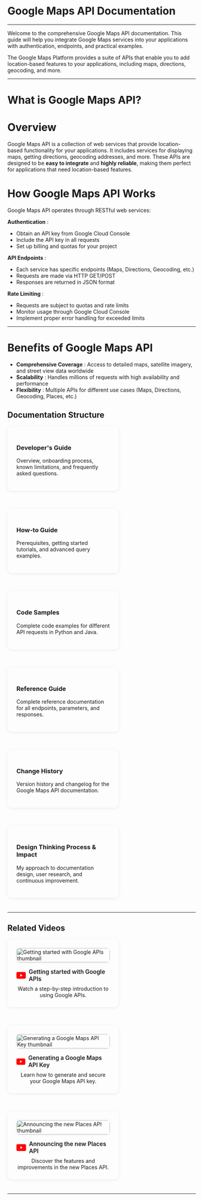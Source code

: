 # Google Maps API Documentation

---

Welcome to the comprehensive Google Maps API documentation. This guide will help you integrate Google Maps services into your applications with authentication, endpoints, and practical examples.

The Google Maps Platform provides a suite of APIs that enable you to add location-based features to your applications, including maps, directions, geocoding, and more.

---

# What is Google Maps API?

# Overview

Google Maps API is a collection of web services that provide location-based functionality for your applications. It includes services for displaying maps, getting directions, geocoding addresses, and more. These APIs are designed to be **easy to integrate** and **highly reliable**, making them perfect for applications that need location-based features.

# How Google Maps API Works

Google Maps API operates through RESTful web services:

 **Authentication** :

* Obtain an API key from Google Cloud Console
* Include the API key in all requests
* Set up billing and quotas for your project

 **API Endpoints** :

* Each service has specific endpoints (Maps, Directions, Geocoding, etc.)
* Requests are made via HTTP GET/POST
* Responses are returned in JSON format

 **Rate Limiting** :

* Requests are subject to quotas and rate limits
* Monitor usage through Google Cloud Console
* Implement proper error handling for exceeded limits

---

# Benefits of Google Maps API

* **Comprehensive Coverage** : Access to detailed maps, satellite imagery, and street view data worldwide
* **Scalability** : Handles millions of requests with high availability and performance
* **Flexibility** : Multiple APIs for different use cases (Maps, Directions, Geocoding, Places, etc.)

## Documentation Structure

<div style="display: flex; flex-wrap: wrap; gap: 1.5rem; justify-content: space-between;">

<a href="developers-guide/" style="flex:1 1 250px; min-width:250px; max-width:32%; background:var(--md-default-bg-color); border-radius:12px; box-shadow:0 2px 8px rgba(0,0,0,0.07); padding:1.5rem; margin-bottom:1.5rem; text-decoration:none; color:inherit; transition:box-shadow 0.2s;">
  <h3>Developer's Guide</h3>
  <p>Overview, onboarding process, known limitations, and frequently asked questions.</p>
</a>

<a href="how-to-guide/" style="flex:1 1 250px; min-width:250px; max-width:32%; background:var(--md-default-bg-color); border-radius:12px; box-shadow:0 2px 8px rgba(0,0,0,0.07); padding:1.5rem; margin-bottom:1.5rem; text-decoration:none; color:inherit; transition:box-shadow 0.2s;">
  <h3>How-to Guide</h3>
  <p>Prerequisites, getting started tutorials, and advanced query examples.</p>
</a>

<a href="code-samples/" style="flex:1 1 250px; min-width:250px; max-width:32%; background:var(--md-default-bg-color); border-radius:12px; box-shadow:0 2px 8px rgba(0,0,0,0.07); padding:1.5rem; margin-bottom:1.5rem; text-decoration:none; color:inherit; transition:box-shadow 0.2s;">
  <h3>Code Samples</h3>
  <p>Complete code examples for different API requests in Python and Java.</p>
</a>

<a href="reference-guide/" style="flex:1 1 250px; min-width:250px; max-width:32%; background:var(--md-default-bg-color); border-radius:12px; box-shadow:0 2px 8px rgba(0,0,0,0.07); padding:1.5rem; margin-bottom:1.5rem; text-decoration:none; color:inherit; transition:box-shadow 0.2s;">
  <h3>Reference Guide</h3>
  <p>Complete reference documentation for all endpoints, parameters, and responses.</p>
</a>

<a href="change-history/" style="flex:1 1 250px; min-width:250px; max-width:32%; background:var(--md-default-bg-color); border-radius:12px; box-shadow:0 2px 8px rgba(0,0,0,0.07); padding:1.5rem; margin-bottom:1.5rem; text-decoration:none; color:inherit; transition:box-shadow 0.2s;">
  <h3>Change History</h3>
  <p>Version history and changelog for the Google Maps API documentation.</p>
</a>

<a href="design-thinking/" style="flex:1 1 250px; min-width:250px; max-width:32%; background:var(--md-default-bg-color); border-radius:12px; box-shadow:0 2px 8px rgba(0,0,0,0.07); padding:1.5rem; margin-bottom:1.5rem; text-decoration:none; color:inherit; transition:box-shadow 0.2s;">
  <h3>Design Thinking Process & Impact</h3>
  <p>My approach to documentation design, user research, and continuous improvement.</p>
</a>

</div>

---

## Related Videos

<div style="display: flex; flex-wrap: wrap; gap: 1.5rem; justify-content: space-between;">

<a href="https://www.youtube.com/watch?v=I5ili_1G0Vk" target="_blank" rel="noopener" style="flex:1 1 250px; min-width:250px; max-width:32%; background:var(--md-default-bg-color); border-radius:12px; box-shadow:0 2px 8px rgba(0,0,0,0.07); padding:1.5rem; margin-bottom:1.5rem; text-decoration:none; color:inherit; display:flex; flex-direction:column; align-items:center; transition:box-shadow 0.2s;">
  <img src="https://img.youtube.com/vi/I5ili_1G0Vk/hqdefault.jpg" alt="Getting started with Google APIs thumbnail" style="width:100%; max-width:320px; border-radius:8px; margin-bottom:1rem; box-shadow:0 1px 4px rgba(0,0,0,0.10);">
  <div style="display:flex; align-items:center; gap:0.5rem; margin-bottom:0.5rem;">
    <span style="display:inline-block; vertical-align:middle;">
      <svg width="28" height="20" viewBox="0 0 28 20" fill="none" xmlns="http://www.w3.org/2000/svg"><rect width="28" height="20" rx="4" fill="#FF0000"/><path d="M11.5 14V6L18 10L11.5 14Z" fill="white"/></svg>
    </span>
    <h3 style="margin:0; font-size:1.1em; font-weight:600;">Getting started with Google APIs</h3>
  </div>
  <p style="margin:0; text-align:center;">Watch a step-by-step introduction to using Google APIs.</p>
</a>

<a href="https://www.youtube.com/watch?v=oXVV9gcFDxA" target="_blank" rel="noopener" style="flex:1 1 250px; min-width:250px; max-width:32%; background:var(--md-default-bg-color); border-radius:12px; box-shadow:0 2px 8px rgba(0,0,0,0.07); padding:1.5rem; margin-bottom:1.5rem; text-decoration:none; color:inherit; display:flex; flex-direction:column; align-items:center; transition:box-shadow 0.2s;">
  <img src="https://img.youtube.com/vi/oXVV9gcFDxA/hqdefault.jpg" alt="Generating a Google Maps API Key thumbnail" style="width:100%; max-width:320px; border-radius:8px; margin-bottom:1rem; box-shadow:0 1px 4px rgba(0,0,0,0.10);">
  <div style="display:flex; align-items:center; gap:0.5rem; margin-bottom:0.5rem;">
    <span style="display:inline-block; vertical-align:middle;">
      <svg width="28" height="20" viewBox="0 0 28 20" fill="none" xmlns="http://www.w3.org/2000/svg"><rect width="28" height="20" rx="4" fill="#FF0000"/><path d="M11.5 14V6L18 10L11.5 14Z" fill="white"/></svg>
    </span>
    <h3 style="margin:0; font-size:1.1em; font-weight:600;">Generating a Google Maps API Key</h3>
  </div>
  <p style="margin:0; text-align:center;">Learn how to generate and secure your Google Maps API key.</p>
</a>

<a href="https://www.youtube.com/watch?v=HTK7lzdwANU" target="_blank" rel="noopener" style="flex:1 1 250px; min-width:250px; max-width:32%; background:var(--md-default-bg-color); border-radius:12px; box-shadow:0 2px 8px rgba(0,0,0,0.07); padding:1.5rem; margin-bottom:1.5rem; text-decoration:none; color:inherit; display:flex; flex-direction:column; align-items:center; transition:box-shadow 0.2s;">
  <img src="https://img.youtube.com/vi/HTK7lzdwANU/hqdefault.jpg" alt="Announcing the new Places API thumbnail" style="width:100%; max-width:320px; border-radius:8px; margin-bottom:1rem; box-shadow:0 1px 4px rgba(0,0,0,0.10);">
  <div style="display:flex; align-items:center; gap:0.5rem; margin-bottom:0.5rem;">
    <span style="display:inline-block; vertical-align:middle;">
      <svg width="28" height="20" viewBox="0 0 28 20" fill="none" xmlns="http://www.w3.org/2000/svg"><rect width="28" height="20" rx="4" fill="#FF0000"/><path d="M11.5 14V6L18 10L11.5 14Z" fill="white"/></svg>
    </span>
    <h3 style="margin:0; font-size:1.1em; font-weight:600;">Announcing the new Places API</h3>
  </div>
  <p style="margin:0; text-align:center;">Discover the features and improvements in the new Places API.</p>
</a>

</div>

---
